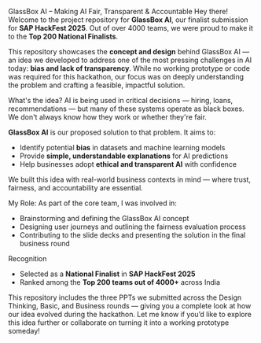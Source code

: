 GlassBox AI – Making AI Fair, Transparent & Accountable
Hey there! 
Welcome to the project repository for **GlassBox AI**, our finalist submission for **SAP HackFest 2025**. Out of over 4000 teams, we were proud to make it to the **Top 200 National Finalists**.

This repository showcases the **concept and design** behind GlassBox AI — an idea we developed to address one of the most pressing challenges in AI today: **bias and lack of transparency**. While no working prototype or code was required for this hackathon, our focus was on deeply understanding the problem and crafting a feasible, impactful solution.

What's the idea?
AI is being used in critical decisions — hiring, loans, recommendations — but many of these systems operate as black boxes. We don't always know how they work or whether they're fair.

**GlassBox AI** is our proposed solution to that problem. It aims to:
- Identify potential **bias** in datasets and machine learning models
- Provide **simple, understandable explanations** for AI predictions
- Help businesses adopt **ethical and transparent AI** with confidence

We built this idea with real-world business contexts in mind — where trust, fairness, and accountability are essential.

My Role:
As part of the core team, I was involved in:

- Brainstorming and defining the GlassBox AI concept
- Designing user journeys and outlining the fairness evaluation process
- Contributing to the slide decks and presenting the solution in the final business round

Recognition

- Selected as a **National Finalist** in **SAP HackFest 2025**
- Ranked among the **Top 200 teams out of 4000+** across India


This repository includes the three PPTs we submitted across the Design Thinking, Basic, and Business rounds — giving you a complete look at how our idea evolved during the hackathon.
Let me know if you’d like to explore this idea further or collaborate on turning it into a working prototype someday!
